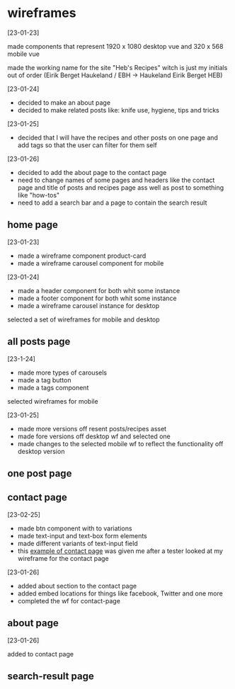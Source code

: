 # wireframes

[23-01-23]

made components that represent 1920 x 1080 desktop vue and 
320 x 568 mobile vue

made the working name for the site "Heb's Recipes" witch is 
just my initials out of order 
(Eirik Berget Haukeland / EBH -> Haukeland Eirik Berget HEB) 

[23-01-24]

- decided to make an about page
- decided to make related posts like: knife use, hygiene, 
tips and tricks

[23-01-25]

- decided that I will have the recipes and other posts on 
one page and add tags so that the user can filter for them self 

[23-01-26]

- decided to add the about page to the contact page
- need to change names of some pages and headers like the contact
page and title of posts and recipes page ass well as post to 
something like "how-tos"
- need to add a search bar and a page to contain the search result

## home page

[23-01-23]
-  made a wireframe component product-card 
- made a wireframe carousel component for mobile

[23-01-24]
- made a header component for both whit some instance 
- made a footer component for both whit some instance
- made a wireframe carousel instance for desktop

selected a set of wireframes for mobile and desktop

## all posts page

[23-1-24]

- made more types of carousels
- made a tag button
- made a tags component

selected wireframes for mobile

[23-01-25]

- made more versions off resent posts/recipes asset
- made fore versions off desktop wf and selected one
- made changes to the selected mobile wf to reflect 
the functionality off desktop version

## one post page

## contact page

[23-02-25]

- made btn component with to variations
- made text-input and text-box form elements
- made different variants of text-input field
- this [example of contact page](https://www.forbrukerradet.no/kontakt-oss/)
was given me after a tester looked at my wireframe for the
contact page

[23-01-26]

- added about section to the contact page
- added embed locations for things like facebook, Twitter and one more
- completed the wf for contact-page

## about page

 [23-01-26]
 
added to contact page

## search-result page